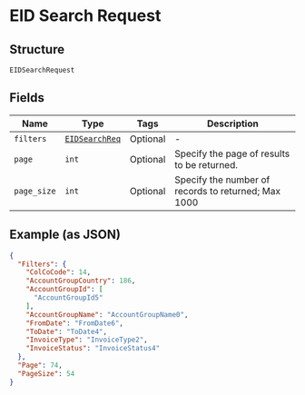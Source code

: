 
# EID Search Request

## Structure

`EIDSearchRequest`

## Fields

| Name | Type | Tags | Description |
|  --- | --- | --- | --- |
| `filters` | [`EIDSearchReq`](../../doc/models/eid-search-req.md) | Optional | - |
| `page` | `int` | Optional | Specify the page of results to be returned. |
| `page_size` | `int` | Optional | Specify the number of records to returned; Max 1000 |

## Example (as JSON)

```json
{
  "Filters": {
    "ColCoCode": 14,
    "AccountGroupCountry": 186,
    "AccountGroupId": [
      "AccountGroupId5"
    ],
    "AccountGroupName": "AccountGroupName0",
    "FromDate": "FromDate6",
    "ToDate": "ToDate4",
    "InvoiceType": "InvoiceType2",
    "InvoiceStatus": "InvoiceStatus4"
  },
  "Page": 74,
  "PageSize": 54
}
```

